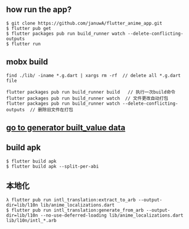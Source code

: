 ## how run the app?
```
$ git clone https://github.com/januwA/flutter_anime_app.git
$ flutter pub get
$ flutter packages pub run build_runner watch --delete-conflicting-outputs 
$ flutter run
```

## mobx build
```
find ./lib/ -iname *.g.dart | xargs rm -rf  // delete all *.g.dart file

flutter packages pub run build_runner build   // 执行一次build命令
flutter packages pub run build_runner watch  // 文件更改自动打包
flutter packages pub run build_runner watch --delete-conflicting-outputs  // 删除旧文件在打包
```

## [go to generator built_value data](https://januwa.github.io/p5-jsObj-builtValue/index.html)


## build apk
```
$ flutter build apk
$ flutter build apk --split-per-abi
```

## 本地化
```
λ flutter pub run intl_translation:extract_to_arb --output-dir=lib/l10n lib/anime_localizations.dart
$ flutter pub run intl_translation:generate_from_arb --output-dir=lib/l10n --no-use-deferred-loading lib/anime_localizations.dart lib/l10n/intl_*.arb
```